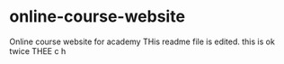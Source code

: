 # online-course-website
Online course website for academy
THis readme file is edited.
this is ok twice THEE c h